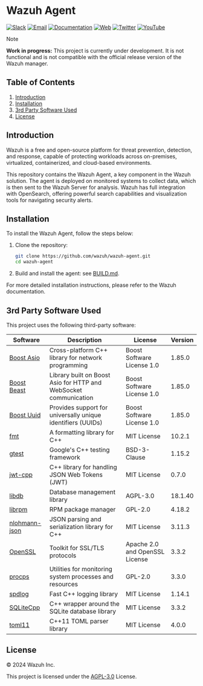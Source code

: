 # Wazuh Agent

[![Slack](https://img.shields.io/badge/slack-join-blue.svg)](https://wazuh.com/community/join-us-on-slack/)
[![Email](https://img.shields.io/badge/email-join-blue.svg)](https://groups.google.com/forum/#!forum/wazuh)
[![Documentation](https://img.shields.io/badge/docs-view-green.svg)](https://documentation.wazuh.com)
[![Web](https://img.shields.io/badge/web-view-green.svg)](https://wazuh.com)
[![Twitter](https://img.shields.io/twitter/follow/wazuh?style=social)](https://twitter.com/wazuh)
[![YouTube](https://img.shields.io/youtube/views/peTSzcAueEc?style=social)](https://www.youtube.com/watch?v=peTSzcAueEc)

>[!NOTE]
**Work in progress:** This project is currently under development. It is not functional and is not compatible with the official release version of the Wazuh manager.

## Table of Contents

1. [Introduction](#introduction)
2. [Installation](#installation)
3. [3rd Party Software Used](#3rd-party-software-used)
4. [License](#license)

## Introduction

Wazuh is a free and open-source platform for threat prevention, detection, and response, capable of protecting workloads across on-premises, virtualized, containerized, and cloud-based environments.

This repository contains the Wazuh Agent, a key component in the Wazuh solution. The agent is deployed on monitored systems to collect data, which is then sent to the Wazuh Server for analysis. Wazuh has full integration with OpenSearch, offering powerful search capabilities and visualization tools for navigating security alerts.

## Installation

To install the Wazuh Agent, follow the steps below:

1. Clone the repository:
    ```bash
    git clone https://github.com/wazuh/wazuh-agent.git
    cd wazuh-agent
    ```
2. Build and install the agent: see [BUILD.md](BUILD.md).

For more detailed installation instructions, please refer to the Wazuh documentation.

## 3rd Party Software Used

This project uses the following third-party software:

| Software                                                                      | Description                                                      | License                        | Version |
| ----------------------------------------------------------------------------- | ---------------------------------------------------------------- | ------------------------------ | ------- |
| [Boost Asio](https://www.boost.org/doc/libs/release/doc/html/boost_asio.html) | Cross-platform C++ library for network programming               | Boost Software License 1.0     | 1.85.0  |
| [Boost Beast](https://www.boost.org/doc/libs/release/libs/beast/)             | Library built on Boost Asio for HTTP and WebSocket communication | Boost Software License 1.0     | 1.85.0  |
| [Boost Uuid](https://www.boost.org/doc/libs/release/libs/uuid/)               | Provides support for universally unique identifiers (UUIDs)      | Boost Software License 1.0     | 1.85.0  |
| [fmt](https://fmt.dev/)                                                       | A formatting library for C++                                     | MIT License                    | 10.2.1  |
| [gtest](https://github.com/google/googletest)                                 | Google's C++ testing framework                                   | BSD-3-Clause                   | 1.15.2  |
| [jwt-cpp](https://github.com/Thalhammer/jwt-cpp)                              | C++ library for handling JSON Web Tokens (JWT)                   | MIT License                    | 0.7.0   |
| [libdb](https://github.com/yasuhirokimura/db18)                               | Database management library                                      | AGPL-3.0                       | 18.1.40 |
| [librpm](https://github.com/rpm-software-management/rpm)                      | RPM package manager                                              | GPL-2.0                        | 4.18.2  |
| [nlohmann-json](https://github.com/nlohmann/json)                             | JSON parsing and serialization library for C++                   | MIT License                    | 3.11.3  |
| [OpenSSL](https://www.openssl.org/)                                           | Toolkit for SSL/TLS protocols                                    | Apache 2.0 and OpenSSL License | 3.3.2   |
| [procps](https://github.com/warmchang/procps)                                 | Utilities for monitoring system processes and resources          | GPL-2.0                        | 3.3.0   |
| [spdlog](https://github.com/gabime/spdlog)                                    | Fast C++ logging library                                         | MIT License                    | 1.14.1  |
| [SQLiteCpp](https://github.com/SRombauts/SQLiteCpp)                           | C++ wrapper around the SQLite database library                   | MIT License                    | 3.3.2   |
| [toml11](https://github.com/ToruNiina/toml11)                                 | C++11 TOML parser library                                        | MIT License                    | 4.0.0   |

## License

© 2024 Wazuh Inc.

This project is licensed under the [AGPL-3.0](https://www.gnu.org/licenses/agpl-3.0.html) License.
